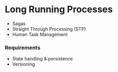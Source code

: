 # Long Running Processes

- Sagas
- Straight Through Processing (STP)
- Human Task Management

### Requirements

- State handling & persistence
- Versioning
